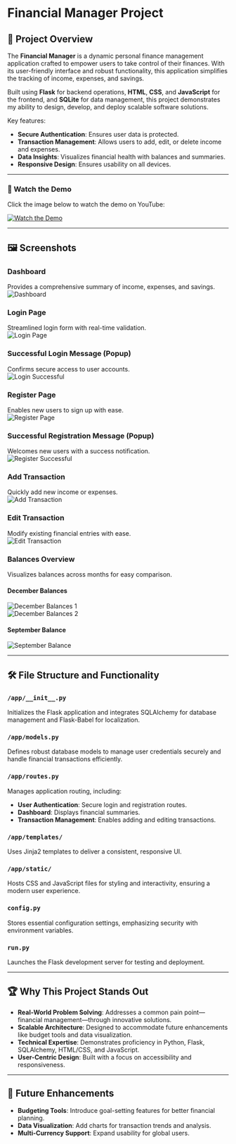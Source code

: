 # Financial Manager Project

## 🚀 Project Overview  

The **Financial Manager** is a dynamic personal finance management application crafted to empower users to take control of their finances. With its user-friendly interface and robust functionality, this application simplifies the tracking of income, expenses, and savings.  

Built using **Flask** for backend operations, **HTML**, **CSS**, and **JavaScript** for the frontend, and **SQLite** for data management, this project demonstrates my ability to design, develop, and deploy scalable software solutions.  

Key features:  
- **Secure Authentication**: Ensures user data is protected.  
- **Transaction Management**: Allows users to add, edit, or delete income and expenses.  
- **Data Insights**: Visualizes financial health with balances and summaries.  
- **Responsive Design**: Ensures usability on all devices.  

---

### 🎥 Watch the Demo  

Click the image below to watch the demo on YouTube:  

[![Watch the Demo](https://img.youtube.com/vi/d60LIeFdBEU/0.jpg)](https://youtu.be/d60LIeFdBEU?si=L0jFZi9nZG-jlvOJ)

---

## 🖼️ Screenshots  

### **Dashboard**  
Provides a comprehensive summary of income, expenses, and savings.  
![Dashboard](https://raw.githubusercontent.com/Quanthenewbiecoder/Personal-finance-manager/main/app/static/projectimage/Dashboard.png)  

### **Login Page**  
Streamlined login form with real-time validation.  
![Login Page](https://raw.githubusercontent.com/Quanthenewbiecoder/Personal-finance-manager/main/app/static/projectimage/Login.png)  

### **Successful Login Message (Popup)**  
Confirms secure access to user accounts.  
![Login Successful](https://raw.githubusercontent.com/Quanthenewbiecoder/Personal-finance-manager/main/app/static/projectimage/loginnoti.png)  

### **Register Page**  
Enables new users to sign up with ease.  
![Register Page](https://raw.githubusercontent.com/Quanthenewbiecoder/Personal-finance-manager/main/app/static/projectimage/Register.png)  

### **Successful Registration Message (Popup)**  
Welcomes new users with a success notification.  
![Register Successful](https://raw.githubusercontent.com/Quanthenewbiecoder/Personal-finance-manager/main/app/static/projectimage/registernoti.png)  

### **Add Transaction**  
Quickly add new income or expenses.  
![Add Transaction](https://raw.githubusercontent.com/Quanthenewbiecoder/Personal-finance-manager/main/app/static/projectimage/Add_transaction.png)  

### **Edit Transaction**  
Modify existing financial entries with ease.  
![Edit Transaction](https://raw.githubusercontent.com/Quanthenewbiecoder/Personal-finance-manager/main/app/static/projectimage/Edit_transaction.png)  

### **Balances Overview**  
Visualizes balances across months for easy comparison.  

#### December Balances  
![December Balances 1](https://raw.githubusercontent.com/Quanthenewbiecoder/Personal-finance-manager/main/app/static/projectimage/December2.png)  
![December Balances 2](https://raw.githubusercontent.com/Quanthenewbiecoder/Personal-finance-manager/main/app/static/projectimage/December2.png)  

#### September Balance  
![September Balance](https://raw.githubusercontent.com/Quanthenewbiecoder/Personal-finance-manager/main/app/static/projectimage/September.png)  

---

## 🛠️ File Structure and Functionality  

### `/app/__init__.py`  
Initializes the Flask application and integrates SQLAlchemy for database management and Flask-Babel for localization.  

### `/app/models.py`  
Defines robust database models to manage user credentials securely and handle financial transactions efficiently.  

### `/app/routes.py`  
Manages application routing, including:  
- **User Authentication**: Secure login and registration routes.  
- **Dashboard**: Displays financial summaries.  
- **Transaction Management**: Enables adding and editing transactions.  

### `/app/templates/`  
Uses Jinja2 templates to deliver a consistent, responsive UI.  

### `/app/static/`  
Hosts CSS and JavaScript files for styling and interactivity, ensuring a modern user experience.  

### `config.py`  
Stores essential configuration settings, emphasizing security with environment variables.  

### `run.py`  
Launches the Flask development server for testing and deployment.  

---

## 🏆 Why This Project Stands Out  

- **Real-World Problem Solving**: Addresses a common pain point—financial management—through innovative solutions.  
- **Scalable Architecture**: Designed to accommodate future enhancements like budget tools and data visualization.  
- **Technical Expertise**: Demonstrates proficiency in Python, Flask, SQLAlchemy, HTML/CSS, and JavaScript.  
- **User-Centric Design**: Built with a focus on accessibility and responsiveness.  

---

## 🌟 Future Enhancements  

- **Budgeting Tools**: Introduce goal-setting features for better financial planning.  
- **Data Visualization**: Add charts for transaction trends and analysis.  
- **Multi-Currency Support**: Expand usability for global users.  
